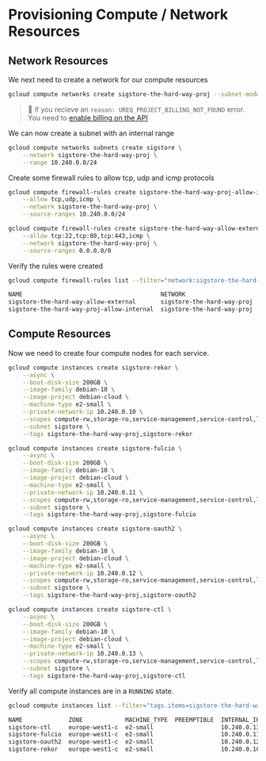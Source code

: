 # Provisioning Compute / Network Resources

## Network Resources

We next need to create a network for our compute resources

```bash
gcloud compute networks create sigstore-the-hard-way-proj --subnet-mode custom
```

> 📝 if you recieve an `reason: UREQ_PROJECT_BILLING_NOT_FOUND` error. You need
  to [enable billing on the API](https://support.google.com/googleapi/answer/6158867?hl=en)

We can now create a subnet with an internal range

```bash
gcloud compute networks subnets create sigstore \
    --network sigstore-the-hard-way-proj \
    --range 10.240.0.0/24
```

Create some firewall rules to allow tcp, udp and icmp protocols

```bash
gcloud compute firewall-rules create sigstore-the-hard-way-proj-allow-internal \
    --allow tcp,udp,icmp \
    --network sigstore-the-hard-way-proj \
    --source-ranges 10.240.0.0/24
```

```bash
gcloud compute firewall-rules create sigstore-the-hard-way-allow-external \
    --allow tcp:22,tcp:80,tcp:443,icmp \
    --network sigstore-the-hard-way-proj \
    --source-ranges 0.0.0.0/0
```

Verify the rules were created

```bash
gcloud compute firewall-rules list --filter="network:sigstore-the-hard-way-proj"

NAME                                       NETWORK                     DIRECTION  PRIORITY  ALLOW                       DENY  DISABLED
sigstore-the-hard-way-allow-external       sigstore-the-hard-way-proj  INGRESS    1000      tcp:22,tcp:80,tcp:443,icmp        False
sigstore-the-hard-way-proj-allow-internal  sigstore-the-hard-way-proj  INGRESS    1000      tcp,udp,icmp                      False
```

## Compute Resources

Now we need to create four compute nodes for each service.

```bash
gcloud compute instances create sigstore-rekor \
    --async \
    --boot-disk-size 200GB \
    --image-family debian-10 \
    --image-project debian-cloud \
    --machine-type e2-small \
    --private-network-ip 10.240.0.10 \
    --scopes compute-rw,storage-ro,service-management,service-control,logging-write,monitoring \
    --subnet sigstore \
    --tags sigstore-the-hard-way-proj,sigstore-rekor
```

```bash
gcloud compute instances create sigstore-fulcio \
    --async \
    --boot-disk-size 200GB \
    --image-family debian-10 \
    --image-project debian-cloud \
    --machine-type e2-small \
    --private-network-ip 10.240.0.11 \
    --scopes compute-rw,storage-ro,service-management,service-control,logging-write,monitoring \
    --subnet sigstore \
    --tags sigstore-the-hard-way-proj,sigstore-fulcio
```

```bash
gcloud compute instances create sigstore-oauth2 \
    --async \
    --boot-disk-size 200GB \
    --image-family debian-10 \
    --image-project debian-cloud \
    --machine-type e2-small \
    --private-network-ip 10.240.0.12 \
    --scopes compute-rw,storage-ro,service-management,service-control,logging-write,monitoring \
    --subnet sigstore \
    --tags sigstore-the-hard-way-proj,sigstore-oauth2
```

```bash
gcloud compute instances create sigstore-ctl \
    --async \
    --boot-disk-size 200GB \
    --image-family debian-10 \
    --image-project debian-cloud \
    --machine-type e2-small \
    --private-network-ip 10.240.0.13 \
    --scopes compute-rw,storage-ro,service-management,service-control,logging-write,monitoring \
    --subnet sigstore \
    --tags sigstore-the-hard-way-proj,sigstore-ctl
```

Verify all compute instances are in a `RUNNING` state.

```bash
gcloud compute instances list --filter="tags.items=sigstore-the-hard-way-proj"

NAME             ZONE            MACHINE_TYPE  PREEMPTIBLE  INTERNAL_IP  EXTERNAL_IP     STATUS
sigstore-ctl     europe-west1-c  e2-small                   10.240.0.13  35.241.198.188  RUNNING
sigstore-fulcio  europe-west1-c  e2-small                   10.240.0.11  35.241.201.91   RUNNING
sigstore-oauth2  europe-west1-c  e2-small                   10.240.0.12  35.240.60.139   RUNNING
sigstore-rekor   europe-west1-c  e2-small                   10.240.0.10  35.233.82.12    RUNNING
```
